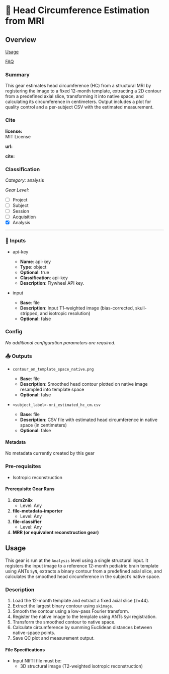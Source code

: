 # 🧠 Head Circumference Estimation from MRI

## Overview

[Usage](#usage)

[FAQ](#faq)

### Summary

This gear estimates head circumference (HC) from a structural MRI by registering the image to a fixed 12-month template, extracting a 2D contour from a predefined axial slice, transforming it into native space, and calculating its circumference in centimeters. Output includes a plot for quality control and a per-subject CSV with the estimated measurement.

### Cite

**license:**  
MIT License

**url:**  
<insert repository or documentation URL here>

**cite:**  


### Classification

*Category:* analysis

*Gear Level:*

* [ ] Project  
* [ ] Subject  
* [ ] Session  
* [ ] Acquisition  
* [x] Analysis

----

### 📁 Inputs

* api-key  
  * **Name**: api-key  
  * **Type**: object  
  * **Optional**: true  
  * **Classification**: api-key  
  * **Description**: Flywheel API key.

* input  
  * **Base**: file  
  * **Description**: Input T1-weighted image (bias-corrected, skull-stripped, and isotropic resolution)  
  * **Optional**: false

### Config

_No additional configuration parameters are required._

### 📤 Outputs

* `contour_on_template_space_native.png`  
  * **Base**: file  
  * **Description**: Smoothed head contour plotted on native image resampled into template space  
  * **Optional**: false

* `<subject_label>-mri_estimated_hc_cm.csv`  
  * **Base**: file  
  * **Description**: CSV file with estimated head circumference in native space (in centimeters)  
  * **Optional**: false

#### Metadata

No metadata currently created by this gear

### Pre-requisites
- Isotropic reconstruction

#### Prerequisite Gear Runs

1. **dcm2niix**  
   * Level: Any  
2. **file-metadata-importer**  
   * Level: Any  
3. **file-classifier**  
   * Level: Any  
4. **MRR (or equivalent reconstruction gear)**  


## Usage

This gear is run at the `Analysis` level using a single structural input. It registers the input image to a reference 12-month pediatric brain template using ANTs `SyN`, extracts a binary contour from a predefined axial slice, and calculates the smoothed head circumference in the subject’s native space.

### Description

1. Load the 12-month template and extract a fixed axial slice (z=44).
2. Extract the largest binary contour using `skimage`.
3. Smooth the contour using a low-pass Fourier transform.
4. Register the native image to the template using ANTs `SyN` registration.
5. Transform the smoothed contour to native space.
6. Calculate circumference by summing Euclidean distances between native-space points.
7. Save QC plot and measurement output.

#### File Specifications

* Input NIfTI file must be:
  - 3D structural image (T2-weighted isotropic reconstruction)

